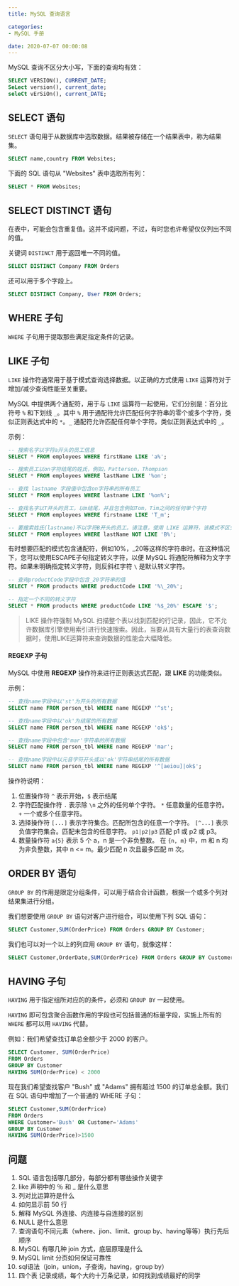 ```yaml
---
title: MySQL 查询语言

categories:
- MySQL 手册

date: 2020-07-07 00:00:08
---
```


MySQL 查询不区分大小写，下面的查询均有效：

```sql
SELECT VERSION(), CURRENT_DATE;
SeLect version(), current_date;
seleCt vErSiOn(), current_DATE;
```

## SELECT 语句
`SELECT` 语句用于从数据库中选取数据。结果被存储在一个结果表中，称为结果集。

```sql
SELECT name,country FROM Websites;
```

下面的 SQL 语句从 "Websites" 表中选取所有列：

```sql
SELECT * FROM Websites;
```

## SELECT DISTINCT 语句
在表中，可能会包含重复值。这并不成问题，不过，有时您也许希望仅仅列出不同的值。

关键词 `DISTINCT` 用于返回唯一不同的值。

```sql
SELECT DISTINCT Company FROM Orders 
```

还可以用于多个字段上。

```sql
SELECT DISTINCT Company, User FROM Orders;
```

## WHERE 子句
`WHERE` 子句用于提取那些满足指定条件的记录。

## LIKE 子句
`LIKE` 操作符通常用于基于模式查询选择数据。以正确的方式使用 `LIKE` 运算符对于增加/减少查询性能至关重要。

MySQL 中提供两个通配符，用于与 `LIKE` 运算符一起使用，它们分别是：百分比符号 `%` 和下划线 `_`。其中 `%` 用于通配符允许匹配任何字符串的零个或多个字符，类似正则表达式中的 `*`。`_` 通配符允许匹配任何单个字符。类似正则表达式中的 `_`。

示例：

```sql
-- 搜索名字以字符a开头的员工信息
SELECT * FROM employees WHERE firstName LIKE 'a%';

-- 搜索员工以on字符结尾的姓氏，例如，Patterson，Thompson
SELECT * FROM employees WHERE lastName LIKE '%on';

-- 查找 lastname 字段值中包含on字符串的所有员工
SELECT * FROM employees WHERE lastname LIKE '%on%';

-- 查找名字以T开头的员工，以m结尾，并且包含例如Tom，Tim之间的任何单个字符
SELECT * FROM employees WHERE firstname LIKE 'T_m';

-- 要搜索姓氏(lastname)不以字符B开头的员工。请注意，使用 LIKE 运算符，该模式不区分大小写，因此，b% 和 B% 模式产生相同的结果。
SELECT * FROM employees WHERE lastName NOT LIKE 'B%';
```

有时想要匹配的模式包含通配符，例如10%，_20等这样的字符串时。在这种情况下，您可以使用ESCAPE子句指定转义字符，以便 MySQL 将通配符解释为文字字符。如果未明确指定转义字符，则反斜杠字符 `\` 是默认转义字符。

```sql
-- 查询productCode字段中包含_20字符串的值
SELECT * FROM products WHERE productCode LIKE '%\_20%';

-- 指定一个不同的转义字符
SELECT * FROM products WHERE productCode LIKE '%$_20%' ESCAPE '$';
```

>  LIKE 操作符强制 MySQL 扫描整个表以找到匹配的行记录，因此，它不允许数据库引擎使用索引进行快速搜索。因此，当要从具有大量行的表查询数据时，使用LIKE运算符来查询数据的性能会大幅降低。

#### REGEXP 子句
MySQL 中使用 **REGEXP** 操作符来进行正则表达式匹配，跟 **LIKE** 的功能类似。

示例：

```sql
-- 查找name字段中以'st'为开头的所有数据 
SELECT name FROM person_tbl WHERE name REGEXP '^st';

-- 查找name字段中以'ok'为结尾的所有数据
SELECT name FROM person_tbl WHERE name REGEXP 'ok$';

-- 查找name字段中包含'mar'字符串的所有数据
SELECT name FROM person_tbl WHERE name REGEXP 'mar';

-- 查找name字段中以元音字符开头或以'ok'字符串结尾的所有数据
SELECT name FROM person_tbl WHERE name REGEXP '^[aeiou]|ok$';
```

操作符说明：

1. 位置操作符
    `^` 表示开始，`$` 表示结尾
1. 字符匹配操作符
    `.` 表示除 `\n` 之外的任何单个字符。
    `*` 任意数量的任意字符。 
    `+` 一个或多个任意字符。
1. 选择操作符
    `[...]` 表示字符集合。匹配所包含的任意一个字符。 
    `[^...]` 表示负值字符集合。匹配未包含的任意字符。 
    `p1|p2|p3`  匹配 p1 或 p2 或 p3。 
1. 数量操作符
    `a{5}` 表示 5 个 a，n 是一个非负整数。 
    在 `{n, m}`  中，m 和 n 均为非负整数，其中 n <= m。最少匹配 n 次且最多匹配 m 次。


## ORDER BY 语句
`GROUP BY` 的作用是限定分组条件，可以用于结合合计函数，根据一个或多个列对结果集进行分组。

我们想要使用 `GROUP BY` 语句对客户进行组合，可以使用下列 SQL 语句：

```sql
SELECT Customer,SUM(OrderPrice) FROM Orders GROUP BY Customer;
```

我们也可以对一个以上的列应用 `GROUP BY` 语句，就像这样：

```sql
SELECT Customer,OrderDate,SUM(OrderPrice) FROM Orders GROUP BY Customer,OrderDate;
```

## HAVING 子句
`HAVING` 用于指定组所对应的的条件，必须和 `GROUP BY` 一起使用。

`HAVING` 即可包含聚合函数作用的字段也可包括普通的标量字段，实施上所有的 `WHERE` 都可以用 `HAVING` 代替。

例如：我们希望查找订单总金额少于 2000 的客户。

```sql
SELECT Customer, SUM(OrderPrice) 
FROM Orders
GROUP BY Customer
HAVING SUM(OrderPrice) < 2000
```

现在我们希望查找客户 "Bush" 或 "Adams" 拥有超过 1500 的订单总金额。我们在 SQL 语句中增加了一个普通的 WHERE 子句：

```sql
SELECT Customer,SUM(OrderPrice) 
FROM Orders
WHERE Customer='Bush' OR Customer='Adams'
GROUP BY Customer
HAVING SUM(OrderPrice)>1500
```

## 问题
1. SQL 语言包括哪几部分，每部分都有哪些操作关键字
1. like 声明中的 ％ 和 _ 是什么意思
1. 列对比运算符是什么
1. 如何显示前 50 行
1. 解释 MySQL 外连接、内连接与自连接的区别
1. NULL 是什么意思
1. 查询语句不同元素（where、jion、limit、group by、having等等）执行先后顺序
1. MySQL 有哪几种 join 方式，底层原理是什么
1. MySQL limit 分页如何保证可靠性
1. sql语法（join，union，子查询，having，group by）
1. 四个表 记录成绩，每个大约十万条记录，如何找到成绩最好的同学